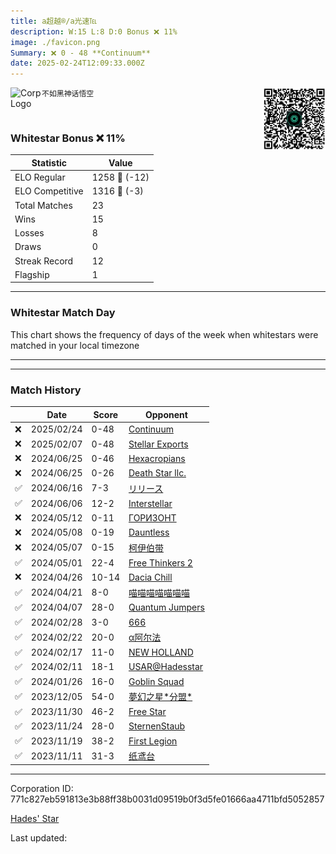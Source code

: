 ```yaml
---
title: ​a超越®/a光速℡
description: W:15 L:8 D:0 Bonus ❌ 11%
image: ./favicon.png
Summary: ❌ 0 - 48 **Continuum**
date: 2025-02-24T12:09:33.000Z
---
```

<head>
<link rel="icon" type="image/x-icon" href="./favicon.ico">
</head>
<img align="left" width="50" height="50" src="./favicon.ico" alt="Corp Logo"><img align="right" width="100" height="100" src="./qr.png" alt="QR Code">

```
不如黑神话悟空
```
<br>

### Whitestar Bonus ❌ 11%

| Statistic | Value |
| --- | --- |
| ELO Regular | 1258 🔻  (-12)|
| ELO Competitive | 1316 🔻  (-3)|
| Total Matches | 23 |
| Wins | 15 |
| Losses | 8 |
| Draws | 0 |
| Streak Record | 12 |
| Flagship | 1 |

---

### Whitestar Match Day

This chart shows the frequency of days of the week when whitestars were matched in your local timezone

<!-- Load Chart.js from jsDelivr CDN -->
<script src="https://cdn.jsdelivr.net/npm/chart.js@4.0.1"></script>

<!-- Create a canvas element where the chart will be rendered -->
<canvas id="myChart" width="400" height="200"></canvas>

<!-- JavaScript code to render the bar chart -->
<script>
    document.addEventListener("DOMContentLoaded", function() {
        // Ensure scanTime is an array; if empty, handle accordingly
        let timestamps = [1739966973,1738516457,1718845369,1718843566,1718132697,1717209344,1715059205,1714740619,1714611424,1714154110,1713708544,1713274688,1712018996,1708646588,1708189391,1707733226,1707263434,1705856848,1701343936,1700882594,1700428175,1699971873,1699293221];

        const fontColor = 'rgba(64, 128, 160, 1)';

        // Function to convert Unix timestamps to day of the week (0=Sunday, 6=Saturday)
        function getDayOfWeek(timestamp) {
            return new Date(timestamp * 1000).getDay();
        }

        // Initialize an array to count occurrences for each day of the week
        let dayCounts = [0, 0, 0, 0, 0, 0, 0];

        // Populate the dayCounts array based on the scanTime data
        timestamps.forEach(ts => {
            let dayOfWeek = getDayOfWeek(ts);
            dayCounts[dayOfWeek]++;
        });

        // Chart.js configuration for the bar chart
        const data = {
            labels: ['Sunday', 'Monday', 'Tuesday', 'Wednesday', 'Thursday', 'Friday', 'Saturday'],
            datasets: [{
                data: dayCounts,
                backgroundColor: [
                    'rgba(0, 191, 255, 0.2)',   // Deep Sky Blue (Sunday)
                    'rgba(135, 206, 250, 0.2)', // Light Sky Blue (Monday)
                    'rgba(173, 216, 230, 0.2)', // Light Blue (Tuesday)
                    'rgba(214, 236, 243, 0.2)', // Custom light blue (Wednesday)
                    'rgba(173, 216, 230, 0.2)', // Light Blue (Thursday)
                    'rgba(135, 206, 250, 0.2)', // Light Sky Blue (Friday)
                    'rgba(0, 191, 255, 0.2)'    // Deep Sky Blue (Saturday)
                ],
                borderColor: [
                    'rgba(0, 191, 255, 1)',
                    'rgba(135, 206, 250, 1)',
                    'rgba(173, 216, 230, 1)',
                    'rgba(214, 236, 243, 1)',
                    'rgba(173, 216, 230, 1)',
                    'rgba(135, 206, 250, 1)',
                    'rgba(0, 191, 255, 1)'
                ],
                borderWidth: 1,
                minBarLength: 5
            }]
        };

        const config = {
            type: 'bar',
            data: data,
            options: {
                scales: {
                    y: {
                        beginAtZero: true,
                        ticks: {
                            stepSize: 1,
                            color: fontColor
                        },
                        grid: {
                            color: 'rgba(255, 255, 255, 0.2)'
                        }
                    },
                    x: {
                        ticks: {
                            color: fontColor
                        },
                        grid: {
                            display: false 
                        }
                    }
                },
                plugins: {
                    legend: {
                        display: false
                    }
                }
            }
        };

        // Render the chart
        const ctx = document.getElementById('myChart').getContext('2d');
        const myChart = new Chart(ctx, config);
    });
</script>
    
---

---
### Match History

|  | Date | Score | Opponent |
| --- | --- | --- | --- |
| ❌ | 2025/02/24 | 0-48 | [Continuum](https://ws.tsl.rocks/corp/ea5fb17c8fcf67a15bd5a194549206adba2279a79973a34bcfd0abb1e3cf9107/) |
| ❌ | 2025/02/07 | 0-48 | [Stellar Exports](https://ws.tsl.rocks/corp/44e91582df527f0e9d3977b4c713db38b9c73a98e95ba353eccdcc601e64d027/) |
| ❌ | 2024/06/25 | 0-46 | [Hexacropians](https://ws.tsl.rocks/corp/1663ae68266882a1c09b5a4e5a16b97770e86390b7af7bcfc66b46213334a3a2/) |
| ❌ | 2024/06/25 | 0-26 | [Death Star llc\.](https://ws.tsl.rocks/corp/3dd4906939827fa7537a3e95f8d75948c06b75a98f3c4aab253ea79857d2ce81/) |
| ✅ | 2024/06/16 | 7-3 | [リリース](https://ws.tsl.rocks/corp/128149aefc384d482d0f002d83f9c9a08c89dec768584030fc4585ea50d2f774/) |
| ✅ | 2024/06/06 | 12-2 | [Interstellar](https://ws.tsl.rocks/corp/8ee0ed32118ac719ca2a2b84e6a8c79637fc8642f194482a3ac240d2b133911f/) |
| ❌ | 2024/05/12 | 0-11 | [ГОРИЗОНТ](https://ws.tsl.rocks/corp/fc3e048fc6343ca1150c739ea0ee3851e467726090f1a6be2e8ce1f4851c7362/) |
| ❌ | 2024/05/08 | 0-19 | [Dauntless](https://ws.tsl.rocks/corp/8313138d370b0b0f15dea3af851c836f9a1e1e838bf26c652c9a9831fb6b739a/) |
| ❌ | 2024/05/07 | 0-15 | [柯伊伯带](https://ws.tsl.rocks/corp/fc3e5142b08821a025c19f7e687a2ba97cc1e728d81555f077feb04f3839c4a0/) |
| ✅ | 2024/05/01 | 22-4 | [Free Thinkers 2](https://ws.tsl.rocks/corp/9fc879b45c4053ac93d6eebdb14d856a828df8fd85800df616cdd3332683a695/) |
| ❌ | 2024/04/26 | 10-14 | [Dacia Chill](https://ws.tsl.rocks/corp/b38c6a1ce87d3b7937da53dddc33cbdfc7152ab1e5023f2308ee9c81a1633208/) |
| ✅ | 2024/04/21 | 8-0 | [喵喵喵喵喵喵喵](https://ws.tsl.rocks/corp/6b0f781319f88b96c64aa4c425eb3f834d80a1f0c3ee00918430fd71b2e5b913/) |
| ✅ | 2024/04/07 | 28-0 | [Quantum Jumpers](https://ws.tsl.rocks/corp/2c5d82b8370a36c30a396c7a1b894f347a4698e2393f9e0d31e9ad6c465e2ae2/) |
| ✅ | 2024/02/28 | 3-0 | [666](https://ws.tsl.rocks/corp/73c85bc4afbc97eb34c80ffca01f209245cad5abd35ba7ee20994ab748794e2d/) |
| ✅ | 2024/02/22 | 20-0 | [α阿尔法](https://ws.tsl.rocks/corp/0051cb18cf31f6d75dff8017ba8658dd87c5b87d0a7380e447eb68487f30dc27/) |
| ✅ | 2024/02/17 | 11-0 | [NEW HOLLAND](https://ws.tsl.rocks/corp/b080750b30e8c3b7a4c8bd483921bb8082a83d48c662683a07beba245f70c2a2/) |
| ✅ | 2024/02/11 | 18-1 | [USAR@Hadesstar](https://ws.tsl.rocks/corp/f9078ab279bc09e07910475611036038dcd3afd7840597abb5b738afbb32db33/) |
| ✅ | 2024/01/26 | 16-0 | [Goblin Squad](https://ws.tsl.rocks/corp/8157fdbc504136281be1becade034cac02082d8e81459a1ec1190bbe7a9f5331/) |
| ✅ | 2023/12/05 | 54-0 | [夢幻之星\*分盟\*](https://ws.tsl.rocks/corp/25ac58a842783eb85413a2cb4896100bd1bdad3b64dbbc3b2d2c9bdf3f878c96/) |
| ✅ | 2023/11/30 | 46-2 | [Free Star](https://ws.tsl.rocks/corp/3970e813bec9126438bee62e337f181cf80eef7babc4a233b5b3df6003a3b9cf/) |
| ✅ | 2023/11/24 | 28-0 | [SternenStaub](https://ws.tsl.rocks/corp/11f1e8a4d522eaef8cb40c95d07b4533097aa6509ddafd1d7efc1449e8b10f38/) |
| ✅ | 2023/11/19 | 38-2 | [First Legion](https://ws.tsl.rocks/corp/19925189a09925ee428220f600fcf721d71905103c1af9e2aa8e7e3b171a1a38/) |
| ✅ | 2023/11/11 | 31-3 | [纸鸢台](https://ws.tsl.rocks/corp/c4be34dcc0fcf9c2c0cef9c6f2ce31798d5435dadefaccbcb2502e65252ae677/) |

---
Corporation ID: 771c827eb591813e3b88ff38b0031d09519b0f3d5fe01666aa4711bfd5052857

[Hades' Star](https://www.hadesstar.com)
<script src="/assets/localtime.js"></script>
<div>
  Last updated: <span class="last-updated-date" data-unix-time="1740398973"></span>
</div>